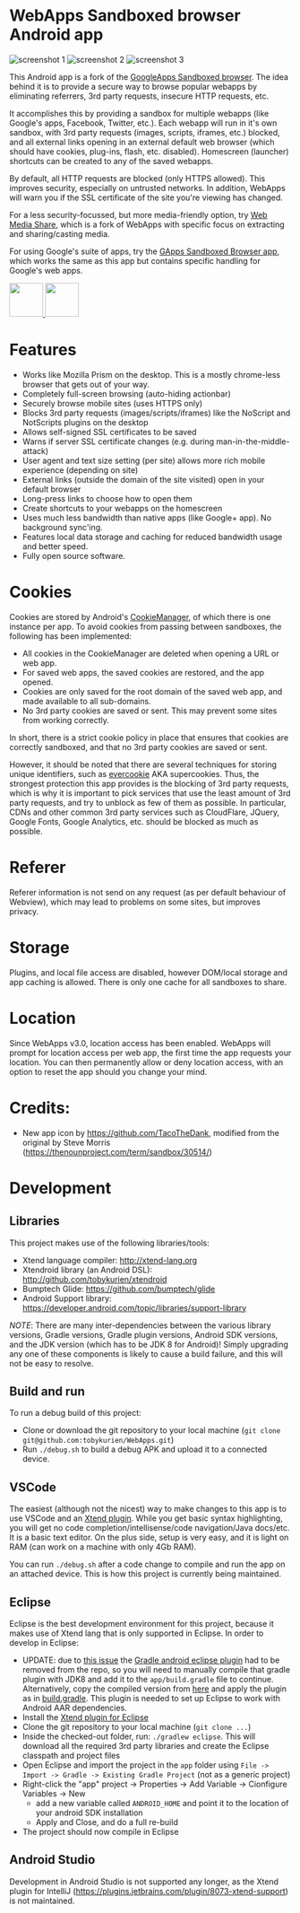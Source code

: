 WebApps Sandboxed browser Android app
=====================================

![screenshot 1](images/webapps1.png) ![screenshot 2](images/webapps2.png) ![screenshot 3](images/webapps3.png)

This Android app is a fork of the [GoogleApps Sandboxed browser][gapps]. The idea behind it is to provide a secure way to browse popular webapps by eliminating referrers, 3rd party requests, insecure HTTP requests, etc.

It accomplishes this by providing a sandbox for multiple webapps (like Google's apps, Facebook, Twitter, etc.). Each webapp will run in it's own sandbox, with 3rd party requests (images, scripts, iframes, etc.) blocked, and all external links opening in an external default web browser (which should have cookies, plug-ins, flash, etc. disabled). Homescreen (launcher) shortcuts can be created to any of the saved webapps.

By default, all HTTP requests are blocked (only HTTPS allowed). This improves security, especially on untrusted networks. In addition, WebApps will warn you if the SSL certificate of the site you're viewing has changed.

For a less security-focussed, but more media-friendly option, try [Web Media Share][webmediashare], which is a fork of WebApps with specific focus on extracting and sharing/casting media.

For using Google's suite of apps, try the [GApps Sandboxed Browser app][gapps], which works the same as this app but contains specific handling for Google's web apps.

<a href="https://play.google.com/store/apps/details?id=com.tobykurien.webapps" target="_blank">
  <img src="https://play.google.com/intl/en_us/badges/images/generic/en-play-badge.png" height="60"/>
</a>
<a href="https://f-droid.org/en/packages/com.tobykurien.webapps/" target="_blank">
  <img src="https://f-droid.org/badge/get-it-on.png" height="60"/>
</a>

Features
========

- Works like Mozilla Prism on the desktop. This is a mostly chrome-less browser that gets out of your way.
- Completely full-screen browsing (auto-hiding actionbar)
- Securely browse mobile sites (uses HTTPS only)
- Blocks 3rd party requests (images/scripts/iframes) like the NoScript and NotScripts plugins on the desktop
- Allows self-signed SSL certificates to be saved
- Warns if server SSL certificate changes (e.g. during man-in-the-middle-attack)
- User agent and text size setting (per site) allows more rich mobile experience (depending on site)
- External links (outside the domain of the site visited) open in your default browser
- Long-press links to choose how to open them
- Create shortcuts to your webapps on the homescreen
- Uses much less bandwidth than native apps (like Google+ app). No background sync'ing.
- Features local data storage and caching for reduced bandwidth usage and better speed.
- Fully open source software.


Cookies
=======

Cookies are stored by Android's [CookieManager][], of which there is one instance per app. To avoid cookies from passing between sandboxes, the following has been implemented:

- All cookies in the CookieManager are deleted when opening a URL or web app.
- For saved web apps, the saved cookies are restored, and the app opened.
- Cookies are only saved for the root domain of the saved web app, and made available to all sub-domains.
- No 3rd party cookies are saved or sent. This may prevent some sites from working correctly.

In short, there is a strict cookie policy in place that ensures that cookies are correctly sandboxed, and that no 3rd party cookies are saved or sent.

However, it should be noted that there are several techniques for storing unique identifiers, such as [evercookie](https://github.com/samyk/evercookie) AKA supercookies. Thus, the strongest protection this app provides is the blocking of 3rd party requests, which is why it is important to pick services that use the least amount of 3rd party requests, and try to unblock as few of them as possible. In particular, CDNs and other common 3rd party services such as CloudFlare, JQuery, Google Fonts, Google Analytics, etc. should be blocked as much as possible.

Referer
=======

Referer information is not send on any request (as per default behaviour of Webview), which may lead to problems on some sites, but improves privacy.

Storage
=======

Plugins, and local file access are disabled, however DOM/local storage and app caching is allowed. There is only one cache for all sandboxes to share.

Location
========

Since WebApps v3.0, location access has been enabled. WebApps will prompt for location access per web app, the first time the app requests your location. You can then permanently allow or deny location access, with an option to reset the app should you change your mind.

Credits:
========

- New app icon by https://github.com/TacoTheDank, modified from the original by Steve Morris (https://thenounproject.com/term/sandbox/30514/)


Development
===========

## Libraries

This project makes use of the following libraries/tools:

- Xtend language compiler: http://xtend-lang.org
- Xtendroid library (an Android DSL): http://github.com/tobykurien/xtendroid
- Bumptech Glide: https://github.com/bumptech/glide
- Android Support library: https://developer.android.com/topic/libraries/support-library 

*NOTE*: There are many inter-dependencies between the various library versions, Gradle versions, Gradle plugin versions, Android SDK versions, and the JDK version (which has to be JDK 8 for Android)! Simply upgrading any one of these components is likely to cause a build failure, and this will not be easy to resolve.

## Build and run

To run a debug build of this project:

- Clone or download the git repository to your local machine (```git clone git@github.com:tobykurien/WebApps.git```)
- Run ```./debug.sh``` to build a debug APK and upload it to a connected device.

## VSCode

The easiest (although not the nicest) way to make changes to this app is to use VSCode and an [Xtend plugin](https://marketplace.visualstudio.com/items?itemName=Grammarcraft.xtend-lang). While you get basic syntax highlighting, you will get no code completion/intellisense/code navigation/Java docs/etc. It is a basic text editor. On the plus side, setup is very easy, and it is light on RAM (can work on a machine with only 4Gb RAM).

You can run `./debug.sh` after a code change to compile and run the app on an attached device. This is how this project is currently being maintained.

## Eclipse

Eclipse is the best development environment for this project, because it makes use of Xtend lang that is only supported in Eclipse. In order to develop in Eclipse:

- UPDATE: due to [this issue](https://github.com/tobykurien/WebApps/issues/212) the [Gradle android eclipse plugin](https://plugins.gradle.org/plugin/com.greensopinion.gradle-android-eclipse) had to be removed from the repo, so you will need to manually compile that gradle plugin with JDK8 and add it to the `app/build.gradle` file to continue. Alternatively, copy the compiled version from [here](https://github.com/tobykurien/WebApps/tree/v3.41/app/libs) and apply the plugin as in [build.gradle](https://github.com/tobykurien/WebApps/tree/v3.41/app/build.gradle). This plugin is needed to set up Eclipse to work with Android AAR dependencies.
- Install the [Xtend plugin for Eclipse][xtend_install]
- Clone the git repository to your local machine (```git clone ...```)
- Inside the checked-out folder, run: ```./gradlew eclipse```. This will download all the required 3rd party libraries and create the Eclipse classpath and project files
- Open Eclipse and import the project in the `app` folder using `File -> Import -> Gradle -> Existing Gradle Project` (not as a generic project)
- Right-click the "app" project -> Properties -> Add Variable -> Cionfigure Variables -> New
  - add a new variable called `ANDROID_HOME` and point it to the location of your android SDK installation
  - Apply and Close, and do a full re-build
- The project should now compile in Eclipse

## Android Studio

Development in Android Studio is not supported any longer, as the Xtend plugin for IntelliJ (https://plugins.jetbrains.com/plugin/8073-xtend-support) is not maintained.


   [webmediashare]: https://github.com/tobykurien/WebMediaShare
   [gapps]: https://github.com/tobykurien/GoogleNews
   [cookies]: https://developer.android.com/reference/android/webkit/WebSettings.html#setDatabasePath%28java.lang.String%29
   [sandbox_workaround]: https://github.com/tobykurien/WebApps/issues/3
   [xtend_install]: http://www.eclipse.org/xtend/download.html
   [CookieManager]: https://developer.android.com/reference/android/webkit/CookieManager.html
